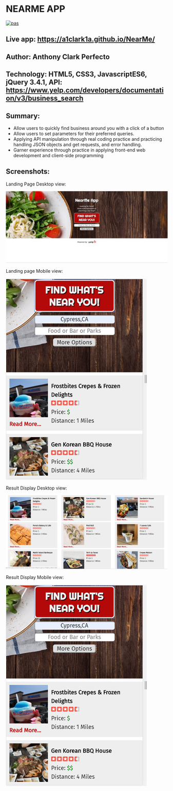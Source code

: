 # NEARME APP

[![pas](https://img.shields.io/static/v1?&message=ProgressiveApp.Store&color=74b9ff&style=flat&label=Discover%20NearMe%20at)](https://progressiveapp.store/pwa/NearMe)

## Live app: https://a1clark1a.github.io/NearMe/

## Author: Anthony Clark Perfecto

## Technology: HTML5, CSS3, JavascriptES6, jQuery 3.4.1, API: https://www.yelp.com/developers/documentation/v3/business_search

## Summary:
- Allow users to quickly find business around you with a click of a button
- Allow users to set parameters for their preferred queries. 
- Applying API manipulation through real coding practice and practicing handling JSON objects and get requests, and error handling. 
- Garner experience through practice in applying front-end web development and client-side programming

## Screenshots:
Landing Page Desktop view:

![landing page](screenshots/NearMe_LandingPage.PNG)


Landing page Mobile view:

![landing page](screenshots/NearMe_DisplayResultMobile.PNG)


Result Display Desktop view:

![Display](screenshots/NearMe_DisplayResult.PNG)


Result Display Mobile view:

![Display](screenshots/NearMe_DisplayResultMobile.PNG)


